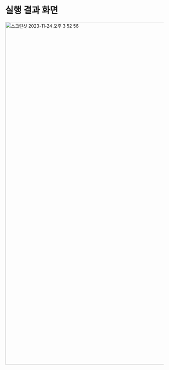 # 실행 결과 화면
<img width="1086" alt="스크린샷 2023-11-24 오후 3 52 56" src="https://github.com/jungwoo3490/Telegram_Auto/assets/60962533/dd292cde-4477-4dff-bfae-5fc178693455">
